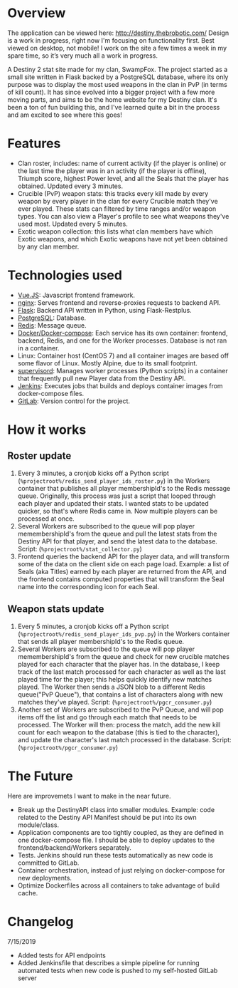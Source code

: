 # Overview

The application can be viewed here: http://destiny.thebrobotic.com/ Design is a work in progress, right now I'm focusing on functionality first. Best viewed on desktop, not mobile! I work on the site a few times a week in my spare time, so it’s very much all a work in progress. 

A Destiny 2 stat site made for my clan, SwampFox. The project started as a small site written in Flask backed by a PostgreSQL database, where its only purpose was to display the most used weapons in the clan in PvP (in terms of kill count). It has since evolved into a bigger project with a few more moving parts, and aims to be the home website for my Destiny clan. It's been a ton of fun building this, and I've learned quite a bit in the process and am excited to see where this goes!

# Features
* Clan roster, includes: name of current activity (if the player is online) or the last time the player was in an activity (if the player is offline), Triumph score, highest Power level, and all the Seals that the player has obtained. Updated every 3 minutes.
* Crucible (PvP) weapon stats: this tracks every kill made by every weapon by every player in the clan for every Crucible match they've ever played. These stats can filtered by time ranges and/or weapon types. You can also view a Player's profile to see what weapons they've used most. Updated every 5 minutes.
* Exotic weapon collection: this lists what clan members have which Exotic weapons, and which Exotic weapons have not yet been obtained by any clan member.

# Technologies used

* [Vue.JS](https://vuejs.org/): Javascript frontend framework.
* [nginx](https://www.nginx.com/): Serves frontend and reverse-proxies requests to backend API.
* [Flask](http://flask.pocoo.org/): Backend API written in Python, using Flask-Restplus.
* [PostgreSQL](https://www.postgresql.org/): Database.
* [Redis](https://redis.io/): Message queue.
* [Docker/Docker-compose](https://www.docker.com/): Each service has its own container: frontend, backend, Redis, and one for the Worker processes. Database is not ran in a container.
* Linux: Container host (CentOS 7) and all container images are based off some flavor of Linux. Mostly Alpine, due to its small footprint.
* [supervisord](http://supervisord.org/): Manages worker processes (Python scripts) in a container that frequently pull new Player data from the Destiny API.
* [Jenkins](https://jenkins.io/): Executes jobs that builds and deploys container images from docker-compose files.
* [GitLab](https://about.gitlab.com/): Version control for the project.

# How it works

## Roster update

1. Every 3 minutes, a cronjob kicks off a Python script (`%projectroot%/redis_send_player_ids_roster.py`) in the Workers container that publishes all player membershipId's to the Redis message queue. Originally, this process was just a script that looped through each player and updated their stats. I wanted stats to be updated quicker, so that's where Redis came in. Now multiple players can be processed at once.
2. Several Workers are subscribed to the queue will pop player memembershipId's from the queue and pull the latest stats from the Destiny API for that player, and send the latest data to the database. Script: (`%projectroot%/stat_collector.py`)
3. Frontend queries the backend API for the player data, and will transform some of the data on the client side on each page load. Example: a list of Seals (aka Titles) earned by each player are returned from the API, and the frontend contains computed properties that will transform the Seal name into the corresponding icon for each Seal. 

## Weapon stats update

1. Every 5 minutes, a cronjob kicks off a Python script (`%projectroot%/redis_send_player_ids_pvp.py`) in the Workers container that sends all player membershipId's to the Redis queue.
2. Several Workers are subscribed to the queue will pop player memembershipId's from the queue and check for new crucible matches played for each character that the player has. In the database, I keep track of the last match processed for each character as well as the last played time for the player; this helps quickly identify new matches played. The Worker then sends a JSON blob to a different Redis queue("PvP Queue"), that contains a list of characters along with new matches they've played. Script: (`%projectroot%/pgcr_consumer.py`)
3. Another set of Workers are subscribed to the PvP Queue, and will pop items off the list and go through each match that needs to be processed. The Worker will then: process the match, add the new kill count for each weapon to the database (this is tied to the character), and update the character's last match processed in the database. Script: (`%projectroot%/pgcr_consumer.py`)

# The Future

Here are improvemets I want to make in the near future.

* Break up the DestinyAPI class into smaller modules. Example: code related to the Destiny API Manifest should be put into its own module/class.
* Application components are too tightly coupled, as they are defined in one docker-compose file. I should be able to deploy updates to the frontend/backend/Workers separately.
* Tests. Jenkins should run these tests automatically as new code is committed to GitLab.
* Container orchestration, instead of just relying on docker-compose for new deployments.
* Optimize Dockerfiles across all containers to take advantage of build cache.

# Changelog

7/15/2019
* Added tests for API endpoints
* Added Jenkinsfile that describes a simple pipeline for running automated tests when new code is pushed to my self-hosted GitLab server
